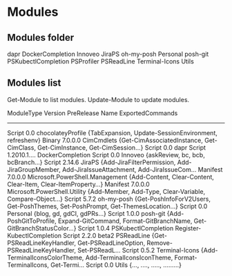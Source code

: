 # Modules

## Modules folder

dapr
DockerCompletion
Innoveo
JiraPS
oh-my-posh
Personal
posh-git
PSKubectlCompletion
PSProfiler
PSReadLine
Terminal-Icons
Utils

## Modules list

Get-Module to list modules.
Update-Module to update modules.

ModuleType Version    PreRelease Name                                ExportedCommands
---------- -------    ---------- ----                                ----------------
Script     0.0                   chocolateyProfile                   {TabExpansion, Update-SessionEnvironment, refreshenv}
Binary     7.0.0.0               CimCmdlets                          {Get-CimAssociatedInstance, Get-CimClass, Get-CimInstance, Get-CimSession…}
Script     0.0                   dapr
Script     1.2010.1.…            DockerCompletion
Script     0.0                   Innoveo                             {askReview, bc, bcb, bcBranch…}
Script     2.14.6                JiraPS                              {Add-JiraFilterPermission, Add-JiraGroupMember, Add-JiraIssueAttachment, Add-JiraIssueCom…
Manifest   7.0.0.0               Microsoft.PowerShell.Management     {Add-Content, Clear-Content, Clear-Item, Clear-ItemProperty…}
Manifest   7.0.0.0               Microsoft.PowerShell.Utility        {Add-Member, Add-Type, Clear-Variable, Compare-Object…}
Script     5.7.2                 oh-my-posh                          {Get-PoshInfoForV2Users, Get-PoshThemes, Set-PoshPrompt, Get-ThemesLocation…}
Script     0.0                   Personal                            {blog, gd, gdCI, gdPRs…}
Script     1.0.0                 posh-git                            {Add-PoshGitToProfile, Expand-GitCommand, Format-GitBranchName, Get-GitBranchStatusColor…}
Script     1.0.4                 PSKubectlCompletion                 Register-KubectlCompletion
Script     2.2.0      beta2      PSReadLine                          {Get-PSReadLineKeyHandler, Get-PSReadLineOption, Remove-PSReadLineKeyHandler, Set-PSReadL…
Script     0.5.2                 Terminal-Icons                      {Add-TerminalIconsColorTheme, Add-TerminalIconsIconTheme, Format-TerminalIcons, Get-Termi…
Script     0.0                   Utils                               {..., ...., ....., ......…}